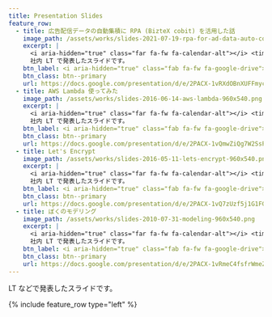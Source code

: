 ```yaml
---
title: Presentation Slides
feature_row:
  - title: 広告配信データの自動集積に RPA (BizteX cobit) を活用した話
    image_path: /assets/works/slides-2021-07-19-rpa-for-ad-data-auto-collection-960x540.png
    excerpt: |
      <i aria-hidden="true" class="far fa-fw fa-calendar-alt"></i> <time datetime="2021-07-19">July 19, 2021</time>
      社内 LT で発表したスライドです。
    btn_label: <i aria-hidden="true" class="fab fa-fw fa-google-drive"></i> Google Slides
    btn_class: btn--primary
    url: https://docs.google.com/presentation/d/e/2PACX-1vRXdOBnXUFFmyccnT-f245fRbMJwZzMJFzIE_O82YIDlCUWV7bzw1CC5Z210SgaIU618o-NZ3l0UZiA/pub?start=false&loop=false&delayms=3000
  - title: AWS Lambda 使ってみた
    image_path: /assets/works/slides-2016-06-14-aws-lambda-960x540.png
    excerpt: |
      <i aria-hidden="true" class="far fa-fw fa-calendar-alt"></i> <time datetime="2016-06-14">June 14, 2016</time>
      社内 LT で発表したスライドです。
    btn_label: <i aria-hidden="true" class="fab fa-fw fa-google-drive"></i> Google Slides
    btn_class: btn--primary
    url: https://docs.google.com/presentation/d/e/2PACX-1vQmwZiQg7W2SsP1gxfG5-3ZGNNHbn6EkRors6Hk3Dq5CdY7QnEDL6RvRd-IXHYQ9iQMSTnrFNdt6cBE/pub?start=false&loop=false&delayms=3000
  - title: Let's Encrypt
    image_path: /assets/works/slides-2016-05-11-lets-encrypt-960x540.png
    excerpt: |
      <i aria-hidden="true" class="far fa-fw fa-calendar-alt"></i> <time datetime="2016-05-11">May 11, 2016</time>
      社内 LT で発表したスライドです。
    btn_label: <i aria-hidden="true" class="fab fa-fw fa-google-drive"></i> Google Slides
    btn_class: btn--primary
    url: https://docs.google.com/presentation/d/e/2PACX-1vQ7zUzf5j1G1FGz9W3-PIwrF75fQr4apUrgkumJIIoWeWmgEAbTypmsg2PXVHeQ2pxOBq0me2HKTMhr/pub?start=false&loop=false&delayms=3000
  - title: ぼくのモデリング
    image_path: /assets/works/slides-2010-07-31-modeling-960x540.png
    excerpt: |
      <i aria-hidden="true" class="far fa-fw fa-calendar-alt"></i> <time datetime="2010-07-31">July 31, 2010</time>
      社内 LT で発表したスライドです。
    btn_label: <i aria-hidden="true" class="fab fa-fw fa-google-drive"></i> Google Slides
    btn_class: btn--primary
    url: https://docs.google.com/presentation/d/e/2PACX-1vRmeC4fsfrWmeZSFC8xj-oPIe7K94G0EurMAL2UoIYHo3-xRR8KFfeXIb0AwRh7Ihd05hxUzmcNhtu3/pub?start=false&loop=false&delayms=3000
---
```


LT などで発表したスライドです。

{% include feature_row type="left" %}
